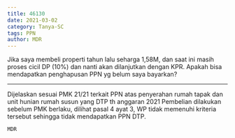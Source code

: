 ```yaml
---
title: 46130
date: 2021-03-02
category: Tanya-SC
tags: PPN
author: MDR
---
```


Jika saya membeli properti tahun lalu seharga 1,58M, dan saat ini masih proses cicil DP (10%) dan nanti akan dilanjutkan dengan KPR. Apakah bisa mendapatkan penghapusan PPN yg belum saya bayarkan?

---

Dijelaskan sesuai PMK 21/21 terkait PPN atas penyerahan rumah tapak dan unit hunian rumah susun yang DTP th anggaran 2021 Pembelian dilakukan sebelum PMK berlaku, dilihat pasal 4 ayat 3, WP tidak memenuhi kriteria tersebut sehingga tidak mendapatkan PPN DTP.

`MDR`
